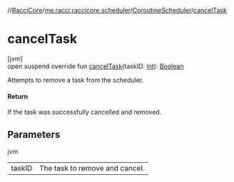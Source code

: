 //[RacciCore](../../../index.md)/[me.racci.raccicore.scheduler](../index.md)/[CoroutineScheduler](index.md)/[cancelTask](cancel-task.md)

# cancelTask

[jvm]\
open suspend override fun [cancelTask](cancel-task.md)(taskID: [Int](https://kotlinlang.org/api/latest/jvm/stdlib/kotlin/-int/index.html)): [Boolean](https://kotlinlang.org/api/latest/jvm/stdlib/kotlin/-boolean/index.html)

Attempts to remove a task from the scheduler.

#### Return

If the task was successfully cancelled and removed.

## Parameters

jvm

| | |
|---|---|
| taskID | The task to remove and cancel. |

